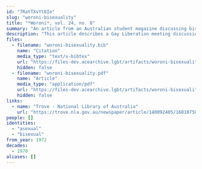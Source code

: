 ```yaml
---
id: "7RatTXvYt6Io"
slug: "woroni-bisexuality"
title: "*Woroni*, vol. 24, no. 8"
summary: "An article from an Australian student magazine discussing bisexuality and whether it could be better understood as a form of asexuality."
description: "This article describes a Gay Liberation meeting discussion about bisexuality, where one participant said, \"I've been listening to the discussion and am starting to wonder whether bisexuality is not essentially asexual. By that I mean that it is without predisposition on the basis of the sex of the other person… that the whole of the human race is available and, whatever the individual whom we light upon, sex will be the expression of the love.\""
files:
  - filename: "woroni-bisexuality.bib"
    name: "Citation"
    media_type: "text/x-bibtex"
    url: "https://files-dev.acearchive.lgbt/artifacts/woroni-bisexuality/woroni-bisexuality.bib"
    hidden: false
  - filename: "woroni-bisexuality.pdf"
    name: "Article"
    media_type: "application/pdf"
    url: "https://files-dev.acearchive.lgbt/artifacts/woroni-bisexuality/woroni-bisexuality.pdf"
    hidden: false
links:
  - name: "Trove - National Library of Australia"
    url: "https://trove.nla.gov.au/newspaper/article/140092405/16010750"
people: []
identities:
  - "asexual"
  - "bisexual"
from_year: 1972
decades:
  - 1970
aliases: []
---
```


